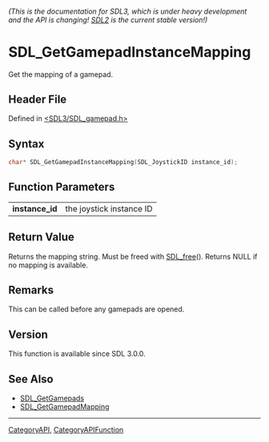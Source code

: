 ###### (This is the documentation for SDL3, which is under heavy development and the API is changing! [SDL2](https://wiki.libsdl.org/SDL2/) is the current stable version!)
# SDL_GetGamepadInstanceMapping

Get the mapping of a gamepad.

## Header File

Defined in [<SDL3/SDL_gamepad.h>](https://github.com/libsdl-org/SDL/blob/main/include/SDL3/SDL_gamepad.h)

## Syntax

```c
char* SDL_GetGamepadInstanceMapping(SDL_JoystickID instance_id);

```

## Function Parameters

|                     |                          |
| ------------------- | ------------------------ |
| **instance_id**     | the joystick instance ID |

## Return Value

Returns the mapping string. Must be freed with [SDL_free](SDL_free)().
Returns NULL if no mapping is available.

## Remarks

This can be called before any gamepads are opened.

## Version

This function is available since SDL 3.0.0.

## See Also

- [SDL_GetGamepads](SDL_GetGamepads)
- [SDL_GetGamepadMapping](SDL_GetGamepadMapping)

----
[CategoryAPI](CategoryAPI), [CategoryAPIFunction](CategoryAPIFunction)

